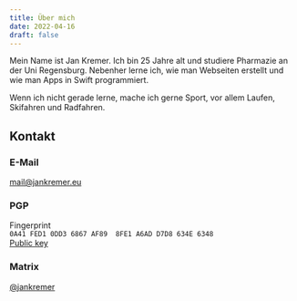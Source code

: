 ```yaml
---
title: Über mich
date: 2022-04-16
draft: false
---
```

Mein Name ist Jan Kremer. Ich bin 25 Jahre alt und studiere Pharmazie an der Uni Regensburg. Nebenher lerne ich, wie man Webseiten erstellt und wie man Apps in Swift programmiert.

Wenn ich nicht gerade lerne, mache ich gerne Sport, vor allem Laufen, Skifahren und Radfahren.

## Kontakt

### E-Mail

[mail@jankremer.eu](mailto:mail@jankremer.eu)

### PGP

Fingerprint
\
`0A41 FED1 0DD3 6867 AF89  8FE1 A6AD D7D8 634E 6348`
\
[Public key](jankremer.gpg)

### Matrix

[@jankremer](https://matrix.to/#/@jankremer:matrix.org)
